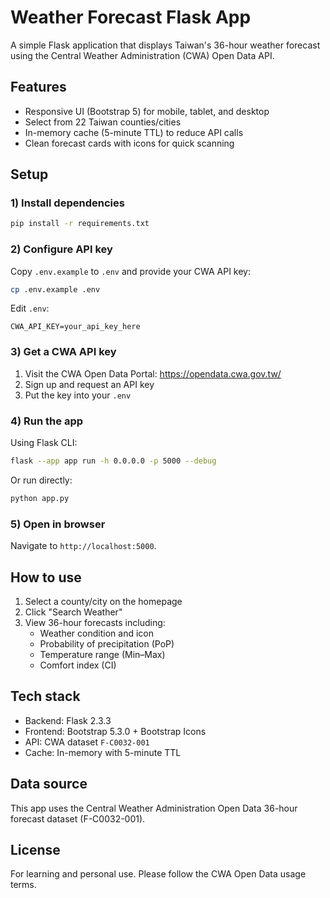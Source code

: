 # Weather Forecast Flask App

A simple Flask application that displays Taiwan's 36-hour weather forecast using the Central Weather Administration (CWA) Open Data API.

## Features

- Responsive UI (Bootstrap 5) for mobile, tablet, and desktop
- Select from 22 Taiwan counties/cities
- In-memory cache (5-minute TTL) to reduce API calls
- Clean forecast cards with icons for quick scanning

## Setup

### 1) Install dependencies

```bash
pip install -r requirements.txt
```

### 2) Configure API key

Copy `.env.example` to `.env` and provide your CWA API key:

```bash
cp .env.example .env
```

Edit `.env`:
```
CWA_API_KEY=your_api_key_here
```

### 3) Get a CWA API key

1. Visit the CWA Open Data Portal: https://opendata.cwa.gov.tw/
2. Sign up and request an API key
3. Put the key into your `.env`

### 4) Run the app

Using Flask CLI:

```bash
flask --app app run -h 0.0.0.0 -p 5000 --debug
```

Or run directly:

```bash
python app.py
```

### 5) Open in browser

Navigate to `http://localhost:5000`.

## How to use

1. Select a county/city on the homepage
2. Click "Search Weather"
3. View 36-hour forecasts including:
   - Weather condition and icon
   - Probability of precipitation (PoP)
   - Temperature range (Min–Max)
   - Comfort index (CI)

## Tech stack

- Backend: Flask 2.3.3
- Frontend: Bootstrap 5.3.0 + Bootstrap Icons
- API: CWA dataset `F-C0032-001`
- Cache: In-memory with 5-minute TTL

## Data source

This app uses the Central Weather Administration Open Data 36-hour forecast dataset (F-C0032-001).

## License

For learning and personal use. Please follow the CWA Open Data usage terms.
